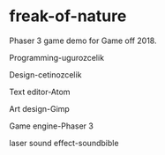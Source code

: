 # freak-of-nature
Phaser 3 game demo for Game off 2018.

Programming-ugurozcelik

Design-cetinozcelik

Text editor-Atom

Art design-Gimp

Game engine-Phaser 3

laser sound effect-soundbible
